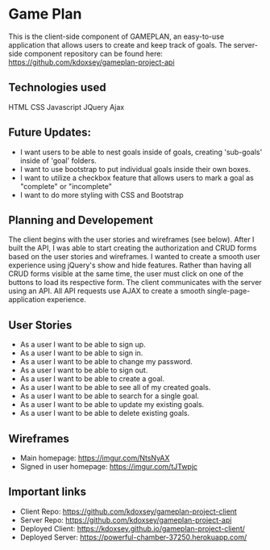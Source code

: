 # Game Plan

This is the client-side component of GAMEPLAN, an easy-to-use application that allows users to create and keep track of goals. The server-side component repository can be found here: https://github.com/kdoxsey/gameplan-project-api

## Technologies used

HTML
CSS
Javascript
JQuery
Ajax

## Future Updates:

- I want users to be able to nest goals inside of goals, creating 'sub-goals' inside of 'goal' folders.
- I want to use bootstrap to put individual goals inside their own boxes.
- I want to utilize a checkbox feature that allows users to mark a goal as "complete" or "incomplete"
- I want to do more styling with CSS and Bootstrap

## Planning and Developement

The client begins with the user stories and wireframes (see below). After I built the API, I was able to start creating the authorization and CRUD forms based on the user stories and wireframes. I wanted to create a smooth user experience using jQuery's show and hide features. Rather than having all CRUD forms visible at the same time, the user must click on one of the buttons to load its respective form. The client communicates with the server using an API. All API requests use AJAX to create a smooth single-page-application experience.

## **User Stories**

- As a user I want to be able to sign up.
- As a user I want to be able to sign in.
- As a user I want to be able to change my password.
- As a user I want to be able to sign out.
- As a user I want to be able to create a goal.
- As a user I want to be able to see all of my created goals.
- As a user I want to be able to search for a single goal.
- As a user I want to be able to update my existing goals.
- As a user I want to be able to delete existing goals.

## Wireframes

- Main homepage: https://imgur.com/NtsNyAX
- Signed in user homepage: https://imgur.com/tJTwpjc

## Important links

- Client Repo: https://github.com/kdoxsey/gameplan-project-client
- Server Repo: https://github.com/kdoxsey/gameplan-project-api
- Deployed Client: https://kdoxsey.github.io/gameplan-project-client/
- Deployed Server: https://powerful-chamber-37250.herokuapp.com/
